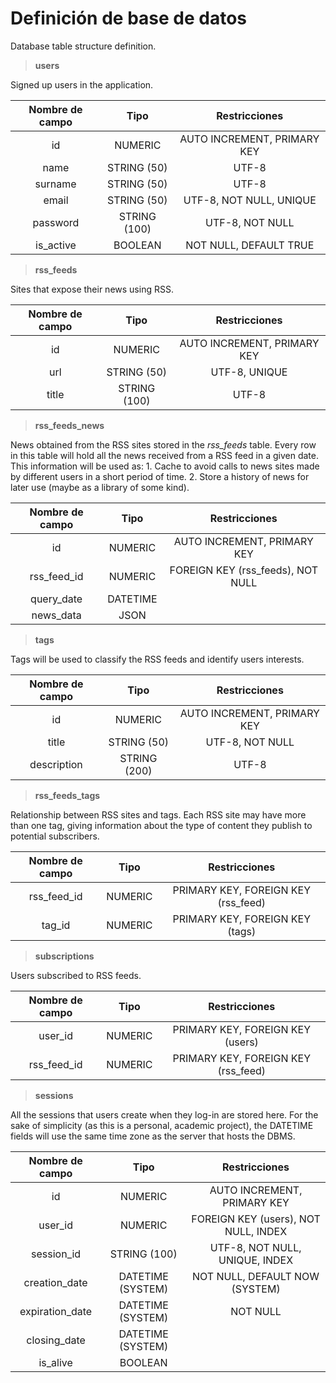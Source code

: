 # Definición de base de datos

Database table structure definition.

> **users**

Signed up users in the application.

| Nombre de campo |   Tipo        |        Restricciones           |
|:---------------:|:-------------:|:------------------------------:|
| id              | NUMERIC       | AUTO INCREMENT, PRIMARY KEY    |
| name            | STRING (50)   | UTF-8                          |
| surname         | STRING (50)   | UTF-8                          |
| email           | STRING (50)   | UTF-8, NOT NULL, UNIQUE        |
| password        | STRING (100)  | UTF-8, NOT NULL                |
| is_active       | BOOLEAN       | NOT NULL, DEFAULT TRUE         |

> **rss_feeds**

Sites that expose their news using RSS.

| Nombre de campo |   Tipo        |        Restricciones        |
|:---------------:|:-------------:|:---------------------------:|
| id              | NUMERIC       | AUTO INCREMENT, PRIMARY KEY |
| url             | STRING (50)   | UTF-8, UNIQUE               |
| title           | STRING (100)  | UTF-8                       |


> **rss_feeds_news**

News obtained from the RSS sites stored in the *rss_feeds* table. Every row in this table will hold all the news received from a RSS feed in a given date. This information will be used as:
    1. Cache to avoid calls to news sites made by different users in a short period of time.
    2. Store a history of news for later use (maybe as a library of some kind).

| Nombre de campo |   Tipo        |        Restricciones              |
|:---------------:|:-------------:|:---------------------------------:|
| id              | NUMERIC       | AUTO INCREMENT, PRIMARY KEY       |
| rss_feed_id     | NUMERIC       | FOREIGN KEY (rss_feeds), NOT NULL |
| query_date      | DATETIME      |                                   |
| news_data       | JSON          |                                   |


> **tags**

Tags will be used to classify the RSS feeds and identify users interests.

| Nombre de campo |   Tipo        |        Restricciones        |
|:---------------:|:-------------:|:---------------------------:|
| id              | NUMERIC       | AUTO INCREMENT, PRIMARY KEY |
| title           | STRING (50)   | UTF-8, NOT NULL             |
| description     | STRING (200)  | UTF-8                       |

> **rss_feeds_tags**

Relationship between RSS sites and tags. Each RSS site may have more than one tag, giving information about the type of content they publish to potential subscribers.

| Nombre de campo |   Tipo        |        Restricciones                |
|:---------------:|:-------------:|:-----------------------------------:|
| rss_feed_id     | NUMERIC       | PRIMARY KEY, FOREIGN KEY (rss_feed) |
| tag_id          | NUMERIC       | PRIMARY KEY, FOREIGN KEY (tags)     |

> **subscriptions**

Users subscribed to RSS feeds.

| Nombre de campo |   Tipo        |        Restricciones                |
|:---------------:|:-------------:|:-----------------------------------:|
| user_id         | NUMERIC       | PRIMARY KEY, FOREIGN KEY (users)    |
| rss_feed_id     | NUMERIC       | PRIMARY KEY, FOREIGN KEY (rss_feed) |

> **sessions**

All the sessions that users create when they log-in are stored here. For the sake of simplicity (as this is a personal, academic project), the DATETIME fields will use the same time zone as the server that hosts the DBMS.

| Nombre de campo |   Tipo             |        Restricciones                 |
|:---------------:|:------------------:|:------------------------------------:|
| id              | NUMERIC            | AUTO INCREMENT, PRIMARY KEY          |
| user_id         | NUMERIC            | FOREIGN KEY (users), NOT NULL, INDEX |
| session_id      | STRING (100)       | UTF-8, NOT NULL, UNIQUE, INDEX       |
| creation_date   | DATETIME (SYSTEM)  | NOT NULL, DEFAULT NOW (SYSTEM)       |
| expiration_date | DATETIME (SYSTEM)  | NOT NULL                             |
| closing_date    | DATETIME (SYSTEM)  |                                      |
| is_alive        | BOOLEAN            |                                      |